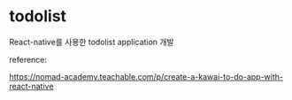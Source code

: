 # todolist
React-native를 사용한 todolist application 개발





reference:

https://nomad-academy.teachable.com/p/create-a-kawai-to-do-app-with-react-native